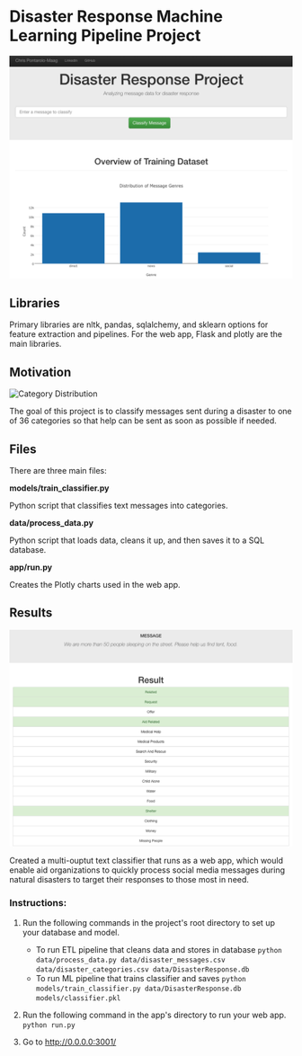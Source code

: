# Disaster Response Machine Learning Pipeline Project

![Disaster Response Web App](images/header_message.png "Disaster Response Web App")

## Libraries

Primary libraries are nltk, pandas, sqlalchemy, and sklearn options for feature extraction and pipelines.
For the web app, Flask and plotly are the main libraries.

## Motivation

![Category Distribution](images/category_distribtion.png "Category Distribution")

The goal of this project is to classify messages sent during a disaster to one of 36 categories so that help can be
sent as soon as possible if needed.

## Files

There are three main files:

**models/train_classifier.py**

Python script that classifies text messages into categories.

**data/process_data.py**

Python script that loads data, cleans it up, and then saves it to a SQL database.

**app/run.py**

Creates the Plotly charts used in the web app.

## Results

![Web App Output](images/sample_output.png "Web App Output")

Created a multi-ouptut text classifier that runs as a web app, which would enable aid organizations to quickly process
social media messages during natural disasters to target their responses to those most in need.

### Instructions:

1. Run the following commands in the project's root directory to set up your database and model.

    - To run ETL pipeline that cleans data and stores in database
        `python data/process_data.py data/disaster_messages.csv data/disaster_categories.csv data/DisasterResponse.db`
    - To run ML pipeline that trains classifier and saves
        `python models/train_classifier.py data/DisasterResponse.db models/classifier.pkl`

2. Run the following command in the app's directory to run your web app.
    `python run.py`

3. Go to http://0.0.0.0:3001/

